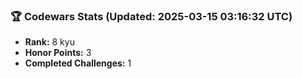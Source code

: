 ### 🏆 Codewars Stats (Updated: 2025-03-15 03:16:32 UTC)

- **Rank:** 8 kyu
- **Honor Points:** 3
- **Completed Challenges:** 1
